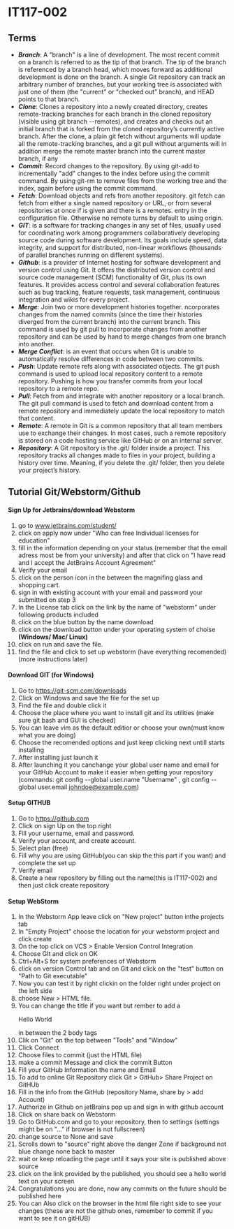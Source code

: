 # IT117-002
## **Terms**
- ***Branch***: A "branch" is a line of development. The most recent commit on a branch is referred to as the tip of that branch. The tip of the branch is referenced by a branch head, which moves forward as additional development is done on the branch. A single Git repository can track an arbitrary number of branches, but your working tree is associated with just one of them (the "current" or "checked out" branch), and HEAD points to that branch.
- ***Clone***: Clones a repository into a newly created directory, creates remote-tracking branches for each branch in the cloned repository (visible using git branch --remotes), and creates and checks out an initial branch that is forked from the cloned repository’s currently active branch. After the clone, a plain git fetch without arguments will update all the remote-tracking branches, and a git pull without arguments will in addition merge the remote master branch into the current master branch, if any 
- ***Commit***:  Record changes to the repository. By using git-add to incrementally "add" changes to the index before using the commit command. By using git-rm to remove files from the working tree and the index, again before using the commit command.
- ***Fetch***: Download objects and refs from another repository. git fetch can fetch from either a single named repository or URL, or from several repositories at once if <group> is given and there is a remotes.<group> entry in the configuration file. Otherwise no remote turns by default to using origin.
- ***GIT***: is a software for tracking changes in any set of files, usually used for coordinating work among programmers collaboratively developing source code during software development. Its goals include speed, data integrity, and support for distributed, non-linear workflows (thousands of parallel branches running on different systems).
- ***Github***: is a provider of Internet hosting for software development and version control using Git. It offers the distributed version control and source code management (SCM) functionality of Git, plus its own features. It provides access control and several collaboration features such as bug tracking, feature requests, task management, continuous integration and wikis for every project.
- ***Merge***: Join two or more development histories together. ncorporates changes from the named commits (since the time their histories diverged from the current branch) into the current branch. This command is used by git pull to incorporate changes from another repository and can be used by hand to merge changes from one branch into another.
- ***Merge Conflict***: is an event that occurs when Git is unable to automatically resolve differences in code between two commits.
- ***Push***: Update remote refs along with associated objects. The git push command is used to upload local repository content to a remote repository. Pushing is how you transfer commits from your local repository to a remote repo.
- ***Pull***: Fetch from and integrate with another repository or a local branch. The git pull command is used to fetch and download content from a remote repository and immediately update the local repository to match that content.
- ***Remote***: A remote in Git is a common repository that all team members use to exchange their changes. In most cases, such a remote repository is stored on a code hosting service like GitHub or on an internal server.
- ***Repository***: A Git repository is the .git/ folder inside a project. This repository tracks all changes made to files in your project, building a history over time. Meaning, if you delete the .git/ folder, then you delete your project’s history.


## **Tutorial Git/Webstorm/Github**
#### Sign Up for Jetbrains/download Webstorm
1. go to www.jetbrains.com/student/
2. click on apply now under "Who can free Individual licenses for education"
3. fill in the information depending on your status (remember that the email adress most be from your university) and after that click on "I have read and I accept the JetBrains Account Agreement"
4. Verify your email
5. click on the person icon in the between the magnifing glass and shopping cart.
6. sign in with existing account with your email and password your submitted on step 3
7. In the License tab click on the link by the name of "webstorm" under following products included
8. click on the blue button by the name download
9. click on the download button under your operating system of choise **(Windows/ Mac/ Linux)**
10. click on run and save the file.
11. find the file and click to set up webstorm (have everything recomended) (more instructions later)

#### Download GIT (for Windows)
1. Go to https://git-scm.com/downloads
2. Click on Windows and save the file for the set up
3. Find the file and double click it
4. Choose the place where you want to install git and its utilities (make sure git bash and GUI is checked)
5. You can leave vim as the default editior or choose your own(must know what you are doing)
6. Choose the recomended options and just keep clicking next untill starts installing
7. After installing just launch it
8. After launching it you canchange your global user name and email for your GitHub Account to make it easier when getting your repository (commands: git config --global user.name "Username" , git config --global user.email johndoe@example.com)

#### Setup GITHUB
1. Go to https://github.com
2. Click on sign Up on the top right
3. Fill your username, email and password.
4. Verify your account, and create account.
5. Select plan (free)
6. Fill why you are using GitHub(you can skip the this part if you want) and complete the set up
7. Verify email
8. Create a new repository by filling out the name(this is IT117-002) and then just click create repository

#### Setup WebStorm
1. In the Webstorm App leave click on "New project" button inthe projects tab
2. In "Empty Project" choose the location for your webstorm project and click create
3. On the top click on VCS > Enable Version Control Integration
4. Choose GIt and click on OK
5. Ctrl+Alt+S for system preferences of Webstorm
6. click on version Control tab and on Git and click on the "test" button on "Path to Git executable"
7. Now you can test it by right clickin on the folder right under project on the left side
8. choose New > HTML file.
9. You can change the title if you want but rember to add a <p>Hello World</p> in between the 2 body tags
10. Clik on "Git" on the top between "Tools" and "Window"
11. Click Connect
12. Choose files to commit (just the HTML file)
13. make a commit Message and click the commit Button
14. Fill your GitHub Information the name and Email
15. To add to online Git Repository click Git > GitHub> Share Project on GitHUb
16. Fill in the info from the GitHub (repository Name, share by > add Account)
17. Authorize in Github on jetBrains pop up and sign in with github account
18. Click on share back on Webstorm
19. Go to GitHub.com and go to your repository, then to settings (settings might be on "..." if browser is not fullscreen)
20. change source to None and save
21. Scrolls down to "source" right above the danger Zone if background not blue change none back to master
22. wait or keep reloading the page until it says your site is published above source
23. click on the link provided by the published, you should see a hello world text on your screen
24. Congratulations you are done, now any commits on the future should be published here
25. You can Also click on the browser in the html file right side to see your changes (these are not the github ones, remember to commit if you want to see it on gitHUB)
